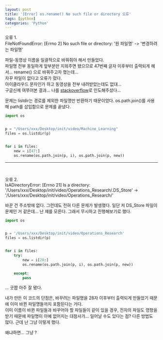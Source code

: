 ```yaml
---
layout: post
title: '[Error] os.rename() No such file or directory 오류'
tags: [python]
categories: 'Python'
---
```


오류 1.  
FileNotFoundError: \[Errno 2\] No such file or directory: '원 파일명' -> '변경하려는 파일명'

파일-동영상 이름을 일괄적으로 바꿔줘야 해서 만들었다.  
파일명 전부 동일하게 앞부분만 지워주면 됐으므로 47번째 글자 이후부터 출력되게 해서... rename() 으로 바꿔주고자 했는데...  
자꾸 파일이 없다고 오류가 떴다.  
아이클라우드 문자인가 하고 동영상을 전부 내려받았는데도 없대...  
구글신께 여쭈어본 결과... 나를 [stackoverflow](https://stackoverflow.com/questions/44203662/os-rename-fail-with-errno-2-no-such-file-or-directory)로 인도해주셨다...

문제는 listdir는 경로를 제외한 파일명만 반환하기 때문이었다. os.path.join()를 사용해 path를 삽입함으로 문제를 끝냈다.

```python
import os


p = "/Users/xxx/Desktop/init/video/Machine_Learning"
files = os.listdir(p)


for i in files:
    new = i[47:]
    os.rename(os.path.join(p, i), os.path.join(p, new))

```

---

<br/>

오류 2.  
IsADirectoryError: \[Errno 21\] Is a directory: '/Users/xxx/Desktop/init/video/Operations\_Research/.DS\_Store' -> '/Users/xxx/Desktop/init/video/Operations\_Research/'

바꾼 건 주소밖에 없다. 그런데도 전혀 다른 문제가 발생했다. 일단 저 DS\_Store 파일이 문제인 거 같은데... 난 쟤를 모른다. 그래서 무시하고 진행해보기로 했다.

```python
import os


p = '/Users/xxx/Desktop/init/video/Operations_Research'
files = os.listdir(p)


for i in files:
    try:
        new = i[28:]
        os.rename(os.path.join(p, i), os.path.join(p, new))

    except:
        pass

```

... 굿쨥 아주 잘 됐다.

내가 만든 이 코드의 단점은, 바꾸려는 파일명을 28자 이후부터 출력되게 만들었기 때문에 이미 바뀐 파일명들까지 포함된다는 거다.  
이미 이름이 바뀐 파일들과 바꾸어야 할 파일들이 같이 있을 경우, 전자의 파일도 영향을 받기 때문에 파일명이 아예 없어지는 대참사가... 일어날 수도 있다는 점? 다른 방법도 많다. 근데 난 그냥 이렇게 했다.

 왜냐하면... 그냥 ?